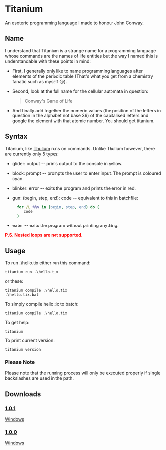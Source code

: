 # Titanium
 An esoteric programming language I made to honour John Conway.

## Name
 I understand that Titanium is a strange name for a programming language whose commands are the names of life entities but the way I named this is understandable with these points in mind:

 - First, I generally only like to name programming languages after elements of the periodic table (That's what you get from a chemistry fanatic such as myself 😏).
 
 - Second, look at the full name for the cellular automata in question: 
    > Conway's Game of Life

 - And finally add together the numeric values (the position of the letters in question in the alphabet not base 36) of the capitalised letters and google the element with that atomic number. You should get titanium.

## Syntax
 Titanium, like [Thulium](https://github.com/JavaCode7/Thulium) runs on commands. Unlike Thulium however, there are currently only 5 types:

 - glider: output -- prints output to the console in yellow.
 - block: prompt -- prompts the user to enter input. The prompt is coloured cyan.
 - blinker: error -- exits the program and prints the error in red.
 - gun: (begin, step, end): code -- equivalent to this in batchfile:
 
   ```bat
     for /L %%v in (begin, step, end) do (
        code
     )
   ```
 - eater -- exits the program without printing anything.

 **<p style="color:red"> P.S. Nested loops are not supported.</p>**

## Usage
 To run .\hello.tix either run this command:
 ```
 titanium run .\hello.tix
 ```
 or these:
 ```
 titanium compile .\hello.tix
 .\hello.tix.bat
 ```
 To simply compile hello.tix to batch:
 ```
 titanium compile .\hello.tix
 ```
 To get help:
 ```
 titanium
 ```
 To print current version:
 ```
 titanium version
 ```
### Please Note
 Please note that the running process will only be executed properly if single backslashes are used in the path.

## Downloads

### [1.0.1](https://github.com/JavaCode7/Titanium/releases/tag/v1.0.1)
[Windows](https://github.com/JavaCode7/Titanium/releases/download/v1.0.1/titanium-1.0.1.zip)

### [1.0.0](https://github.com/JavaCode7/Titanium/releases/tag/v1.0.0)
[Windows](https://github.com/JavaCode7/Titanium/releases/download/v1.0.0/titanium-1.0.0.zip)